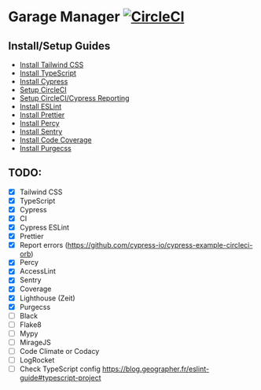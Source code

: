 # Garage Manager [![CircleCI](https://circleci.com/gh/dpatz/garage-manager.svg?style=svg)](https://circleci.com/gh/dpatz/garage-manager)

## Install/Setup Guides

- [Install Tailwind CSS](docs/install_tailwind_css.md)
- [Install TypeScript](docs/install_typescript.md)
- [Install Cypress](docs/install_cypress.md)
- [Setup CircleCI](docs/setup_circleci.md)
- [Setup CircleCI/Cypress Reporting](docs/setup_circleci_cypress_reporting.md)
- [Install ESLint](docs/install_eslint.md)
- [Install Prettier](docs/install_prettier.md)
- [Install Percy](docs/install_percy.md)
- [Install Sentry](docs/install_sentry.md)
- [Install Code Coverage](docs/setup_codecov.md)
- [Install Purgecss](docs/install_purgecss.md)

## TODO:

- [x] Tailwind CSS
- [x] TypeScript
- [x] Cypress
- [x] CI
- [x] Cypress ESLint
- [x] Prettier
- [x] Report errors (https://github.com/cypress-io/cypress-example-circleci-orb)
- [x] Percy
- [x] AccessLint
- [x] Sentry
- [x] Coverage
- [x] Lighthouse (Zeit)
- [x] Purgecss
- [ ] Black
- [ ] Flake8
- [ ] Mypy
- [ ] MirageJS
- [ ] Code Climate or Codacy
- [ ] LogRocket
- [ ] Check TypeScript config https://blog.geographer.fr/eslint-guide#typescript-project
